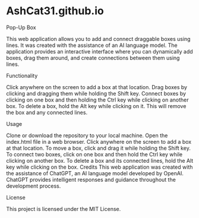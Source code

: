 # AshCat31.github.io
Pop-Up Box

This web application allows you to add and connect draggable boxes using lines. It was created with the assistance of an AI language model. The application provides an interactive interface where you can dynamically add boxes, drag them around, and create connections between them using lines.

Functionality

Click anywhere on the screen to add a box at that location.
Drag boxes by clicking and dragging them while holding the Shift key.
Connect boxes by clicking on one box and then holding the Ctrl key while clicking on another box.
To delete a box, hold the Alt key while clicking on it. This will remove the box and any connected lines.

Usage

Clone or download the repository to your local machine.
Open the index.html file in a web browser.
Click anywhere on the screen to add a box at that location.
To move a box, click and drag it while holding the Shift key.
To connect two boxes, click on one box and then hold the Ctrl key while clicking on another box.
To delete a box and its connected lines, hold the Alt key while clicking on the box.
Credits
This web application was created with the assistance of ChatGPT, an AI language model developed by OpenAI. ChatGPT provides intelligent responses and guidance throughout the development process.

License

This project is licensed under the MIT License.

